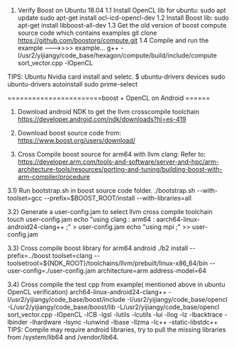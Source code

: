 1) Verify Boost on Ubuntu 18.04
1.1 Install OpenCL lib for ubuntu: 
    sudo apt update sudo apt-get install ocl-icd-opencl-dev
1.2 Install Boost lib:
    sudo apt-get install libboost-all-dev
1.3 Get the old version of boost compute source code which contains examples
    git clone https://github.com/boostorg/compute.git
1.4 Compile and run the example  --->>>> example... 
    g++ -I/usr2/yijiangy/code_base/hexagon/compute/build/include/compute sort_vector.cpp -lOpenCL

TIPS: Ubuntu Nvidia card install and seletc.
$ ubuntu-drivers devices
sudo ubuntu-drivers autoinstall
sudo prime-select

=======================boost + OpenCL on Android ====== 
1) Download android NDK to get the llvm crosscompile toolchain
https://developer.android.com/ndk/downloads?hl=es-419

2) Download boost source code from:
https://www.boost.org/users/download/

3) Cross Compile boost source for arm64 with llvm clang:
Refer to: https://developer.arm.com/tools-and-software/server-and-hpc/arm-architecture-tools/resources/porting-and-tuning/building-boost-with-arm-compiler/procedure 

3.1) Run bootstrap.sh in boost source code folder. 
    ./bootstrap.sh --with-toolset=gcc --prefix=$BOOST_ROOT/install --with-libraries=all

3.2) Generate a user-config.jam to select llvm cross compile toolchain
     touch user-config.jam echo "using clang : arm64 : aarch64-linux-android24-clang++ ;" > user-config.jam 
     echo "using mpi ;" >> user-config.jam

3.3) Cross compile boost library for arm64 android
      ./b2 install --prefix=../boost toolset=clang 
       --toolsetroot=${NDK_ROOT}/toolchains/llvm/prebuilt/linux-x86_64/bin 
       --user-config=./user-config.jam architecture=arm address-model=64

3.4) Cross compile the test cpp from example( mentioned above in ubuntu OpenCL verification)
      arch64-linux-android24-clang++ -I/usr2/yijiangy/code_base/boost/include
      -I/usr2/yijiangy/code_base/opencl 
      -L/usr2/yijiangy/code_base/boost/lib 
      -L/usr2/yijiangy/code_base/opencl sort_vector.cpp 
      -lOpenCL -lCB -lgsl -lutils -lcutils -lui -llog -lz -lbacktrace -lbinder -lhardware -lsync -lunwind -lbase 
      -llzma -lc++ -static-libstdc++
TIPS: 
    Compile may require android libraries, try to pull the missing libraries from /system/lib64 and /vendor/lib64. 
